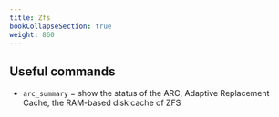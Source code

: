 ```yaml
---
title: Zfs 
bookCollapseSection: true
weight: 860
---
```


## Useful commands

* `arc_summary` = show the status of the ARC, Adaptive Replacement Cache, the RAM-based disk cache of ZFS
